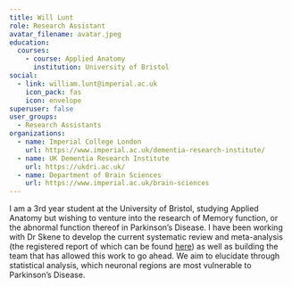 ```yaml
---
title: Will Lunt
role: Research Assistant
avatar_filename: avatar.jpeg
education:
  courses:
    - course: Applied Anatomy
      institution: University of Bristol
social:
  - link: william.lunt@imperial.ac.uk
    icon_pack: fas
    icon: envelope
superuser: false
user_groups:
  - Research Assistants
organizations:
  - name: Imperial College London
    url: https://www.imperial.ac.uk/dementia-research-institute/
  - name: UK Dementia Research Institute
    url: https://ukdri.ac.uk/
  - name: Department of Brain Sciences
    url: https://www.imperial.ac.uk/brain-sciences
---
```

I am a 3rd year student at the University of Bristol, studying Applied Anatomy but wishing to venture into the research of Memory function, or the abnormal function thereof in Parkinson’s Disease. I have been working with Dr Skene to develop the current systematic review and meta-analysis (the registered report of which can be found [here](https://www.crd.york.ac.uk/prospero/display_record.php?RecordID=265515)) as well as building the team that has allowed this work to go ahead. We aim to elucidate through statistical analysis, which neuronal regions are most vulnerable to Parkinson’s Disease.